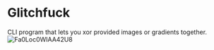 # Glitchfuck

CLI program that lets you xor provided images or gradients together.
![Fa0Loc0WIAA42U8](https://user-images.githubusercontent.com/30945097/186069771-58d66f9f-2d08-478b-83f5-825271d5532e.jpeg)
